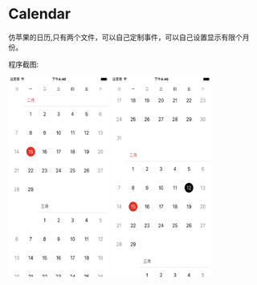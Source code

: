# Calendar

仿苹果的日历,只有两个文件，可以自己定制事件，可以自己设置显示有限个月份。

程序截图:

<img src="https://raw.githubusercontent.com/DavidWanderer/Calendar/master/1.png" width = "200" height = "400" alt="" align=center />

<img src="https://raw.githubusercontent.com/DavidWanderer/Calendar/master/2.png" width = "200" height = "400" alt="" align=center />

<!--![image](https://raw.githubusercontent.com/DavidWanderer/Calendar/master/1.png)-->

<!--![image](https://raw.githubusercontent.com/DavidWanderer/Calendar/master/2.png)-->
